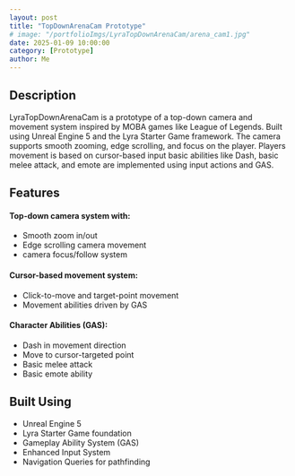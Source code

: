 ```yaml
---
layout: post
title: "TopDownArenaCam Prototype"
# image: "/portfolioImgs/LyraTopDownArenaCam/arena_cam1.jpg"
date: 2025-01-09 10:00:00
category: [Prototype]
author: Me
---
```


## Description
LyraTopDownArenaCam is a prototype of a top-down camera and movement system inspired by MOBA games like League of Legends. Built using Unreal Engine 5 and the Lyra Starter Game framework. The camera supports smooth zooming, edge scrolling, and focus on the player. Players movement is based on cursor-based input basic abilities like Dash, basic melee attack, and emote are implemented using input actions and GAS.

## Features
#### Top-down camera system with:
  - Smooth zoom in/out
  - Edge scrolling camera movement
  - camera focus/follow system

#### Cursor-based movement system:
- Click-to-move and target-point movement
- Movement abilities driven by GAS

#### Character Abilities (GAS):
- Dash in movement direction
- Move to cursor-targeted point 
- Basic melee attack
- Basic emote ability

## Built Using
- Unreal Engine 5
- Lyra Starter Game foundation
- Gameplay Ability System (GAS)
- Enhanced Input System
- Navigation Queries for pathfinding